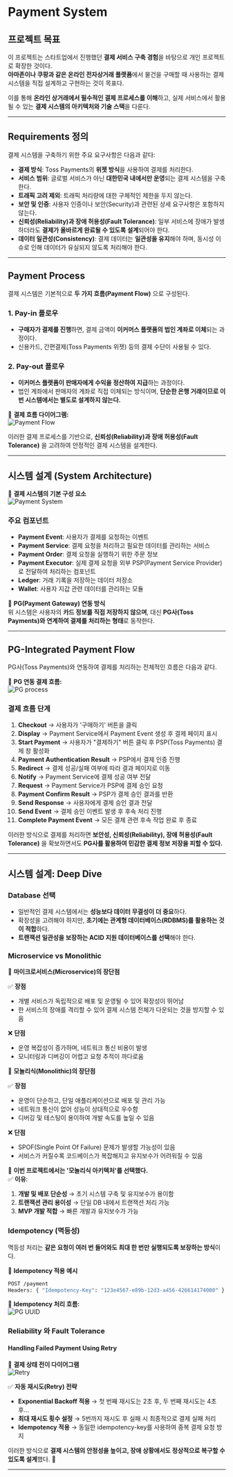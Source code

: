 # Payment System

## 프로젝트 목표

이 프로젝트는 스타트업에서 진행했던 **결제 서비스 구축 경험**을 바탕으로 개인 프로젝트로 확장한 것이다.  
**아마존이나 쿠팡과 같은 온라인 전자상거래 플랫폼**에서 물건을 구매할 때 사용하는 결제 시스템을 직접 설계하고 구현하는 것이 목표다.

이를 통해 **온라인 상거래에서 필수적인 결제 프로세스를 이해**하고, 실제 서비스에서 활용될 수 있는 **결제 시스템의 아키텍처와 기술 스택**을 다룬다.

---

## Requirements 정의

결제 시스템을 구축하기 위한 주요 요구사항은 다음과 같다:

- **결제 방식**: Toss Payments의 **위젯 방식**을 사용하여 결제를 처리한다.
- **서비스 범위**: 글로벌 서비스가 아닌 **대한민국 내에서만 운영**되는 결제 시스템을 구축한다.
- **트래픽 고려 제외**: 트래픽 처리량에 대한 구체적인 제한을 두지 않는다.
- **보안 및 인증**: 사용자 인증이나 보안(Security)과 관련된 상세 요구사항은 포함하지 않는다.
- **신뢰성(Reliability)과 장애 허용성(Fault Tolerance)**: 일부 서비스에 장애가 발생하더라도 **결제가 올바르게 완료될 수 있도록 설계**되어야 한다.
- **데이터 일관성(Consistency)**: 결제 데이터는 **일관성을 유지**해야 하며, 동시성 이슈로 인해 데이터가 유실되지 않도록 처리해야 한다.

---

## Payment Process

결제 시스템은 기본적으로 **두 가지 흐름(Payment Flow)** 으로 구성된다.

### 1. Pay-in 플로우
- **구매자가 결제를 진행**하면, 결제 금액이 **이커머스 플랫폼의 법인 계좌로 이체**되는 과정이다.
- 신용카드, 간편결제(Toss Payments 위젯) 등의 결제 수단이 사용될 수 있다.

### 2. Pay-out 플로우
- **이커머스 플랫폼이 판매자에게 수익을 정산하여 지급**하는 과정이다.
- 법인 계좌에서 판매자의 계좌로 직접 이체되는 방식이며, **단순한 은행 거래이므로 이번 시스템에서는 별도로 설계하지 않는다.**

📌 **결제 흐름 다이어그램:**  
![Payment Flow](img/payment_process.png)

이러한 결제 프로세스를 기반으로, **신뢰성(Reliability)과 장애 허용성(Fault Tolerance)** 을 고려하여 안정적인 결제 시스템을 설계한다.

---

## 시스템 설계 (System Architecture)

📌 **결제 시스템의 기본 구성 요소**  
![Payment System](img/payment_system.png)

### **주요 컴포넌트**
- **Payment Event**: 사용자가 결제를 요청하는 이벤트
- **Payment Service**: 결제 요청을 처리하고 필요한 데이터를 관리하는 서비스
- **Payment Order**: 결제 요청을 실행하기 위한 주문 정보
- **Payment Executor**: 실제 결제 요청을 외부 PSP(Payment Service Provider)로 전달하여 처리하는 컴포넌트
- **Ledger**: 거래 기록을 저장하는 데이터 저장소
- **Wallet**: 사용자 지갑 관련 데이터를 관리하는 모듈

📌 **PG(Payment Gateway) 연동 방식**  
위 시스템은 사용자의 **카드 정보를 직접 저장하지 않으며**, 대신 **PG사(Toss Payments)와 연계하여 결제를 처리하는 형태**로 동작한다.

---

## PG-Integrated Payment Flow

PG사(Toss Payments)와 연동하여 결제를 처리하는 전체적인 흐름은 다음과 같다.

📌 **PG 연동 결제 흐름:**  
![PG process](img/pg_payment.png)

### **결제 흐름 단계**
1. **Checkout** → 사용자가 '구매하기' 버튼을 클릭
2. **Display** → Payment Service에서 Payment Event 생성 후 결제 페이지 표시
3. **Start Payment** → 사용자가 "결제하기" 버튼 클릭 후 PSP(Toss Payments) 결제 창 활성화
4. **Payment Authentication Result** → PSP에서 결제 인증 진행
5. **Redirect** → 결제 성공/실패 여부에 따라 결과 페이지로 이동
6. **Notify** → Payment Service에 결제 성공 여부 전달
7. **Request** → Payment Service가 PSP에 결제 승인 요청
8. **Payment Confirm Result** → PSP가 결제 승인 결과를 반환
9. **Send Response** → 사용자에게 결제 승인 결과 전달
10. **Send Event** → 결제 승인 이벤트 발생 후 후속 처리 진행
11. **Complete Payment Event** → 모든 결제 관련 후속 작업 완료 후 종료

이러한 방식으로 결제를 처리하면 **보안성, 신뢰성(Reliability), 장애 허용성(Fault Tolerance)** 을 확보하면서도 **PG사를 활용하여 민감한 결제 정보 저장을 피할 수 있다.**

---

## 시스템 설계: Deep Dive

### **Database 선택**
- 일반적인 결제 시스템에서는 **성능보다 데이터 무결성이 더 중요**하다.
- 확장성을 고려해야 하지만, **초기에는 관계형 데이터베이스(RDBMS)를 활용하는 것이 적합**하다.
- **트랜잭션 일관성을 보장하는 ACID 지원 데이터베이스를 선택**해야 한다.

### **Microservice vs Monolithic**

📌 **마이크로서비스(Microservice)의 장단점**

✅ **장점**
- 개별 서비스가 독립적으로 배포 및 운영될 수 있어 확장성이 뛰어남
- 한 서비스의 장애를 격리할 수 있어 결제 시스템 전체가 다운되는 것을 방지할 수 있음

❌ **단점**
- 운영 복잡성이 증가하며, 네트워크 통신 비용이 발생
- 모니터링과 디버깅이 어렵고 요청 추적이 까다로움

📌 **모놀리식(Monolithic)의 장단점**

✅ **장점**
- 운영이 단순하고, 단일 애플리케이션으로 배포 및 관리 가능
- 네트워크 통신이 없어 성능이 상대적으로 우수함
- 디버깅 및 테스팅이 용이하여 개발 속도를 높일 수 있음

❌ **단점**
- SPOF(Single Point Of Failure) 문제가 발생할 가능성이 있음
- 서비스가 커질수록 코드베이스가 복잡해지고 유지보수가 어려워질 수 있음

📌 **이번 프로젝트에서는 '모놀리식 아키텍처'를 선택했다.**  
✅ **이유**:
1. **개발 및 배포 단순성** → 초기 시스템 구축 및 유지보수가 용이함
2. **트랜잭션 관리 용이성** → 단일 DB 내에서 트랜잭션 처리 가능
3. **MVP 개발 적합** → 빠른 개발과 유지보수가 가능

### Idempotency (멱등성)

멱등성 처리는 **같은 요청이 여러 번 들어와도 최대 한 번만 실행되도록 보장하는 방식**이다.

📌 **Idempotency 적용 예시**
```bash
POST /payment
Headers: { "Idempotency-Key": "123e4567-e89b-12d3-a456-426614174000" }
```

📌 **Idempotency 처리 흐름:**  
![PG UUID](img/uuid.png)

### Reliability 와 Fault Tolerance

#### **Handling Failed Payment Using Retry**

📌 **결제 상태 전이 다이어그램**  
![Retry ](img/retry.png)

✅ **자동 재시도(Retry) 전략**
- **Exponential Backoff 적용** → 첫 번째 재시도는 2초 후, 두 번째 재시도는 4초 후...
- **최대 재시도 횟수 설정** → 5번까지 재시도 후 실패 시 최종적으로 결제 실패 처리
- **Idempotency 적용** → 동일한 idempotency-key를 사용하여 중복 결제 요청 방지

이러한 방식으로 **결제 시스템의 안정성을 높이고, 장애 상황에서도 정상적으로 복구할 수 있도록 설계**했다. 🚀

---
